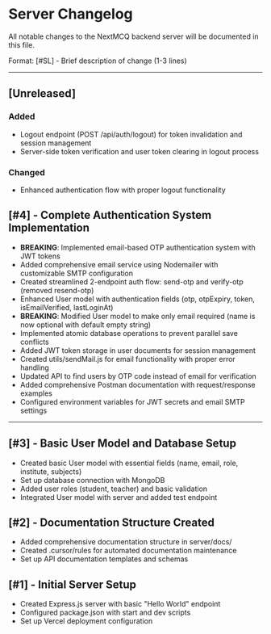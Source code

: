# Server Changelog

All notable changes to the NextMCQ backend server will be documented in this file.

Format: [#SL] - Brief description of change (1-3 lines)

---

## [Unreleased]
### Added
- Logout endpoint (POST /api/auth/logout) for token invalidation and session management
- Server-side token verification and user token clearing in logout process

### Changed
- Enhanced authentication flow with proper logout functionality

## [#4] - Complete Authentication System Implementation
- **BREAKING**: Implemented email-based OTP authentication system with JWT tokens
- Added comprehensive email service using Nodemailer with customizable SMTP configuration
- Created streamlined 2-endpoint auth flow: send-otp and verify-otp (removed resend-otp)
- Enhanced User model with authentication fields (otp, otpExpiry, token, isEmailVerified, lastLoginAt)
- **BREAKING**: Modified User model to make only email required (name is now optional with default empty string)
- Implemented atomic database operations to prevent parallel save conflicts
- Added JWT token storage in user documents for session management
- Created utils/sendMail.js for email functionality with proper error handling
- Updated API to find users by OTP code instead of email for verification
- Added comprehensive Postman documentation with request/response examples
- Configured environment variables for JWT secrets and email SMTP settings

---

## [#3] - Basic User Model and Database Setup
- Created basic User model with essential fields (name, email, role, institute, subjects)
- Set up database connection with MongoDB
- Added user roles (student, teacher) and basic validation
- Integrated User model with server and added test endpoint

## [#2] - Documentation Structure Created
- Added comprehensive documentation structure in server/docs/
- Created .cursor/rules for automated documentation maintenance
- Set up API documentation templates and schemas

## [#1] - Initial Server Setup
- Created Express.js server with basic "Hello World" endpoint
- Configured package.json with start and dev scripts
- Set up Vercel deployment configuration
